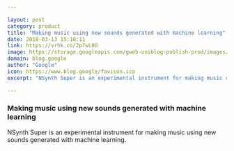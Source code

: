 ```yaml
---

layout: post
category: product
title: "Making music using new sounds generated with machine learning"
date: 2018-03-13 15:10:11
link: https://vrhk.co/2p7wL0O
image: https://storage.googleapis.com/gweb-uniblog-publish-prod/images/01._NSynth-Super-Instrument_2120x888.max-2800x2800.jpg
domain: blog.google
author: "Google"
icon: https://www.blog.google/favicon.ico
excerpt: "NSynth Super is an experimental instrument for making music using new sounds generated with machine learning."

---
```


### Making music using new sounds generated with machine learning

NSynth Super is an experimental instrument for making music using new sounds generated with machine learning.